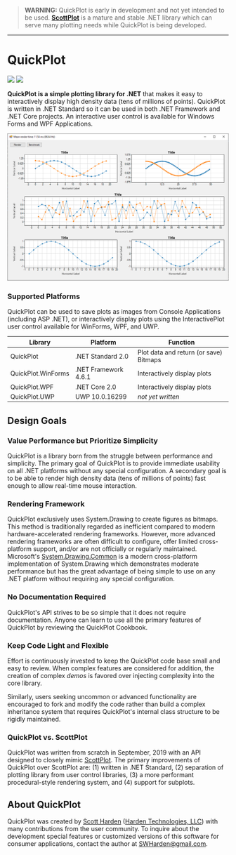 > **WARNING:** QuickPlot is early in development and not yet intended to be used. **[ScottPlot](https://github.com/swharden/ScottPlot)** is a mature and stable .NET library which can serve many plotting needs while QuickPlot is being developed.

---

# QuickPlot
[![](https://img.shields.io/azure-devops/build/swharden/swharden/1?label=Build&logo=azure%20pipelines)](https://dev.azure.com/swharden/swharden/_build/latest?definitionId=1&branchName=master)
[![](https://img.shields.io/azure-devops/tests/swharden/swharden/1?label=Tests&logo=azure%20pipelines)](https://dev.azure.com/swharden/swharden/_build/latest?definitionId=1&branchName=master)

**QuickPlot is a simple plotting library for .NET** that makes it easy to interactively display high density data (tens of millions of points). QuickPlot is written in .NET Standard so it can be used in both .NET Framework and .NET Core projects. An interactive user control is available for Windows Forms and WPF Applications.

![](demos/QuickPlotDemos/screenshot.png)

### Supported Platforms

QuickPlot can be used to save plots as images from Console Applications (including ASP .NET), or interactively display plots using the InteractivePlot user control available for WinForms, WPF, and UWP.

Library | Platform | Function
---|---|---
QuickPlot | .NET Standard 2.0 | Plot data and return (or save) Bitmaps
QuickPlot.WinForms | .NET Framework 4.6.1 | Interactively display plots
QuickPlot.WPF | .NET Core 2.0 | Interactively display plots
QuickPlot.UWP | UWP 10.0.16299 | _not yet written_

## Design Goals

### Value Performance but Prioritize Simplicity
QuickPlot is a library born from the struggle between performance and simplicity. The primary goal of QuickPlot is to provide immediate usability on all .NET platforms without any special configuration. A secondary goal is to be able to render high density data (tens of millions of points) fast enough to allow real-time mouse interaction.

### Rendering Framework
QuickPlot exclusively uses System.Drawing to create figures as bitmaps. This  method is traditionally regarded as inefficient compared to modern hardware-accelerated rendering frameworks. However, more advanced rendering frameworks are often difficult to configure, offer limited cross-platform support, and/or are not officially or regularly maintained. Microsoft's [System.Drawing.Common](https://www.nuget.org/packages/System.Drawing.Common/) is a modern cross-platform implementation of System.Drawing which demonstrates moderate performance but has the great advantage of being simple to use on any .NET platform without requiring any special configuration.

### No Documentation Required
QuickPlot's API strives to be so simple that it does not require documentation. Anyone can learn to use all the primary features of QuickPlot by reviewing the QuickPlot Cookbook.

### Keep Code Light and Flexible
Effort is continuously invested to keep the QuickPlot code base small and easy to review. When complex features are considered for addition, the creation of complex _demos_ is favored over injecting complexity into the core library. 

Similarly, users seeking uncommon or advanced functionality are encouraged to fork and modify the code rather than build a complex inheritance system that requires QuickPlot's internal class structure to be rigidly maintained.

### QuickPlot vs. ScottPlot
QuickPlot was written from scratch in September, 2019 with an API designed to closely mimic [ScottPlot](https://github.com/swharden/ScottPlot). The primary improvements of QuickPlot over ScottPlot are: (1) written in .NET Standard, (2) separation of plotting library from user control libraries, (3) a more performant procedural-style rendering system, and (4) support for subplots.

## About QuickPlot
QuickPlot was created by [Scott Harden](http://www.SWHarden.com/) ([Harden Technologies, LLC](http://tech.swharden.com)) with many contributions from the user community. To inquire about the development special features or customized versions of this software for consumer applications, contact the author at [SWHarden@gmail.com](mailto:swharden@gmail.com).